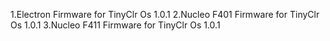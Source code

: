 1.Electron Firmware for TinyClr Os 1.0.1
2.Nucleo F401 Firmware for TinyClr Os 1.0.1
3.Nucleo F411 Firmware for TinyClr Os 1.0.1

